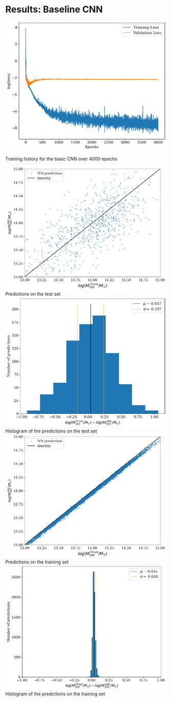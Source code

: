 # Results: Baseline CNN

<div class="grid grid-cols-2 justify-center justify-items-center items-start">

<div class="opacity-40">
<img src="/images/results/cnn/hist_overf.png" class="max-h-95 shadow-lg"/>
<p class="text-gray-500 font-italic text-sm">
Training history for the basic CNN over 4000 epochs
</p>
</div>
<div class="grid grid-cols-2 gap-2 ml-4 opacity-100">
<div>
<img src="/images/results/cnn/overf_test_set.png" class="max-h-40 shadow-lg"/>
<div class="text-gray-500 font-italic text-xs mt-3">
Predictions on the test set
</div>
</div>
<div>
<img src="/images/results/cnn/overf_test_set_hist.png" class="max-h-39.5 shadow-lg"/>
<div class="text-gray-500 font-italic text-xs mt-3">
Histogram of the predictions on the test set
</div>
</div>
<div>
<img src="/images/results/cnn/overf_test_trainset.png" class="max-h-40 shadow-lg"/>
<div class="text-gray-500 font-italic text-xs mt-3">
Predictions on the training set
</div>
</div>
<div>
<img src="/images/results/cnn/overf_train_set_hist.png" class="max-h-39.5 shadow-lg"/>
<div class="text-gray-500 font-italic text-xs mt-3">
Histogram of the predictions on the training set
</div>
</div>
</div>


</div>